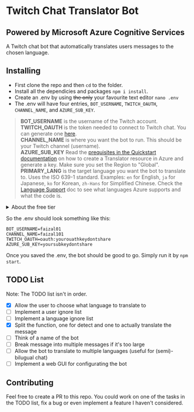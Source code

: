 # Twitch Chat Translator Bot

## Powered by Microsoft Azure Cognitive Services

A Twitch chat bot that automatically translates users messages to the chosen language.

## Installing

- First clone the repo and then `cd` to the folder.
- Install all the dependicies and packages `npm i install`.
- Create an .env by using ~~the only~~ your favourite text editor `nano .env`
- The .env will have four entries, `BOT_USERNAME`, `TWITCH_OAUTH`, `CHANNEL_NAME`, and `AZURE_SUB_KEY`.

> **BOT_USERNAME** is the username of the Twitch account.\
**TWITCH_OAUTH** is the token needed to connect to Twitch chat. You can generate one [here](https://twitchapps.com/tmi/).\
**CHANNEL_NAME** is where you want the bot to run. This should be your Twitch channel (username).\
**AZURE_SUB_KEY** Read the [prequisites in the Quickstart documentation](https://docs.microsoft.com/en-gb/azure/cognitive-services/translator/quickstart-translator) on how to create a Translator resource in Azure and generate a key. Make sure you set the Region to "Global".
**PRIMARY_LANG** is the target language you want the bot to translate to. Uses the ISO 639-1 standard. Examples: `en` for English, `ja` for Japanese, `ko` for Korean, `zh-Hans` for Simplified Chinese. Check the [Language Support](https://docs.microsoft.com/en-us/azure/cognitive-services/translator/language-support) doc to see what languages Azure supports and what the code is.

<details>
  <summary>About the free tier</summary>
  The F1 (Free) tier allows up-to 2M million characters translated per month. From the [FAQ](https://www.microsoft.com/en-us/translator/business/faq/): "A 30-page document has around 17,000 characters; the seven Harry Potter books comprise about 60 million characters." I'm not too good at estimating but I don't think that Twitch chat will exceed the 2 million characters per month.

  Though, if you're using this bot and chat is super-active, then 2 million characters *might* not be enough. In this case, open an issue or contact me on Discord and I'll give this "issue" a higher priority on the TODO list. Nevertheless, Azure won't overcharge you if you're on the F1 tier.
</details>

So the .env should look something like this:

```.env
BOT_USERNAME=faizal01
CHANNEL_NAME=faizal101
TWITCH_OAUTH=oauth:yourouathkeydontshare
AZURE_SUB_KEY=yoursubkeydontshare
```

Once you saved the .env, the bot should be good to go. Simply run it by `npm start`.

## TODO List

Note: The TODO list isn't in order.

- [x] Allow the user to choose what language to translate to
- [ ] Implement a user ignore list
- [ ] Implement a language ignore list
- [x] Split the function, one for detect and one to actually translate the message
- [ ] Think of a name of the bot
- [ ] Break message into multiple messages if it's too large
- [ ] Allow the bot to translate to multiple languages (useful for (semi)-bilugual chat)
- [ ] Implement a web GUI for configurating the bot

## Contributing

Feel free to create a PR to this repo. You could work on one of the tasks in the TODO list, fix a bug or even implement a feature I haven't considered.
